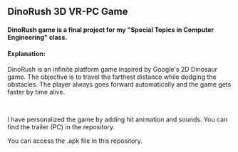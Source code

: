 <h2> DinoRush 3D VR-PC Game </h2>
<body>
  <h4> DinoRush game is a final project for my "Special Topics in Computer Engineering" class. </h4>
    <h4> Explanation: </h4>
      <p> DinoRush is an infinite platform game inspired by Google's 2D Dinosaur game.
          The objective is to travel the farthest distance while dodging the obstacles.
          The player always goes forward automatically and the game gets faster by time alive.
      </p>		
<br>
<p>	I have personalized the game by adding hit animation and sounds.
			You can find the trailer (PC) in the repository.
</p>
	
<p> You can access the .apk file in this repository. </p>
</body>
